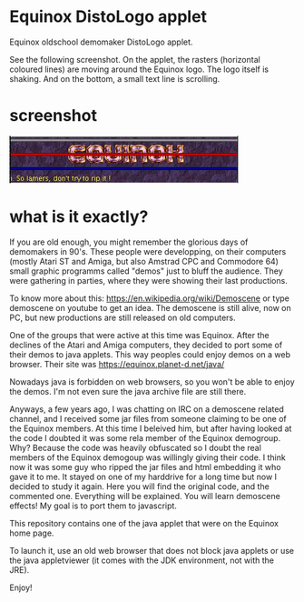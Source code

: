 # Equinox DistoLogo applet
Equinox oldschool demomaker DistoLogo applet.

See the following screenshot. On the applet, the rasters (horizontal coloured lines) are moving around the Equinox logo. The logo itself is shaking. And on the bottom, a small text line is scrolling.

# screenshot
![DistoLogo](https://github.com/fabbricius/EqxDistoLogo/blob/master/DistoLogo.png)

# what is it exactly?
If you are old enough, you might remember the glorious days of demomakers in 90's. These people were developping, on their computers (mostly Atari ST and Amiga, but also Amstrad CPC and Commodore 64) small graphic programms called "demos" just to bluff the audience. They were gathering in parties, where they were showing their last productions.

To know more about this: https://en.wikipedia.org/wiki/Demoscene or type demoscene on youtube to get an idea. The demoscene is still alive, now on PC, but new productions are still released on old computers.

One of the groups that were active at this time was Equinox. After the declines of the Atari and Amiga computers, they decided to port some of their demos to java applets. This way peoples could enjoy demos on a web browser. Their site was https://equinox.planet-d.net/java/

Nowadays java is forbidden on web browsers, so you won't be able to enjoy the demos. I'm not even sure the java archive file are still there.

Anyways, a few years ago, I was chatting on IRC on a demoscene related channel, and I received some jar files from someone claiming to be one of the Equinox members. At this time I beleived him, but after having looked at the code I doubted it was some rela member of the Equinox demogroup. Why? Because the code was heavily obfuscated so I doubt the real members of the Equinox demogoup was willingly giving their code. I think now it was some guy who ripped the jar files and html embedding it who gave it to me. It stayed on one of my harddrive for a long time but now I decided to study it again. Here you will find the original code, and the commented one. Everything will be explained. You will learn demoscene effects! My goal is to port them to javascript.

This repository contains one of the java applet that were on the Equinox home page.

To launch it, use an old web browser that does not block java applets or use the java appletviewer (it comes with the JDK environment, not with the JRE).

Enjoy!

